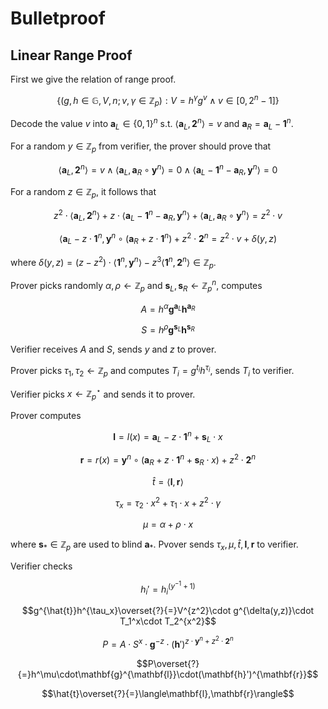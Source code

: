 # Bulletproof

## Linear Range Proof

First we give the relation of range proof.

$$\{(g,h\in\mathbb{G},V,n;v,\gamma\in\mathbb{Z}_p):V=h^\gamma g^v\wedge v\in[0,2^n-1]\}$$

Decode the value $v$ into $\mathbf{a}_L\in\{0,1\}^n$ s.t. $\langle\mathbf{a}_L,\mathbf{2}^n\rangle=v$ and $\mathbf{a}_R=\mathbf{a}_L-\mathbf{1}^n$.

For a random $y\in\mathbb{Z}_p$ from verifier, the prover should prove that

$$\langle\mathbf{a}_L,\mathbf{2}^n\rangle=v\wedge\langle\mathbf{a}_L,\mathbf{a}_R\circ\mathbf{y}^n\rangle=0\wedge\langle\mathbf{a}_L-\mathbf{1}^n-\mathbf{a}_R,\mathbf{y}^n\rangle=0$$

For a random $z\in\mathbb{Z}_p$, it follows that

$$z^2\cdot\langle\mathbf{a}_L,\mathbf{2}^n\rangle+z\cdot\langle\mathbf{a}_L-\mathbf{1}^n-\mathbf{a}_R,\mathbf{y}^n\rangle+\langle\mathbf{a}_L,\mathbf{a}_R\circ\mathbf{y}^n\rangle=z^2\cdot v$$

$$\langle\mathbf{a}_L-z\cdot\mathbf{1}^n,\mathbf{y}^n\circ(\mathbf{a}_R+z\cdot\mathbf{1}^n)+z^2\cdot\mathbf{2}^n=z^2\cdot v+\delta(y,z)$$

where $\delta(y,z)=(z-z^2)\cdot\langle\mathbf{1}^n,\mathbf{y}^n\rangle-z^3\langle\mathbf{1}^n,\mathbf{2}^n\rangle\in\mathbb{Z}_p$.

Prover picks randomly $\alpha,\rho\leftarrow\mathbb{Z}_p$ and $\mathbf{s}_L,\mathbf{s}_R\leftarrow\mathbb{Z}_p^n$, computes

$$A=h^\alpha\mathbf{g}^{\mathbf{a}_L}\mathbf{h}^{\mathbf{a}_R}$$

$$S=h^\rho\mathbf{g}^{\mathbf{s}_L}\mathbf{h}^{\mathbf{s}_R}$$

Verifier receives $A$ and $S$, sends $y$ and $z$ to prover.

Prover picks $\tau_1,\tau_2\leftarrow\mathbb{Z}_p$ and computes $T_i=g^{t_i}h^{\tau_i}$, sends $T_i$ to verifier.

Verifier picks $x\leftarrow\mathbb{Z}_p^\star$ and sends it to prover.

Prover computes

$$\mathbf{l}=l(x)=\mathbf{a}_L-z\cdot\mathbf{1}^n+\mathbf{s}_L\cdot x$$

$$\mathbf{r}=r(x)=\mathbf{y}^n\circ(\mathbf{a}_R+z\cdot\mathbf{1}^n+\mathbf{s}_R\cdot x)+z^2\cdot\mathbf{2}^n$$

$$\hat{t}=\langle\mathbf{l},\mathbf{r}\rangle$$

$$\tau_x=\tau_2\cdot x^2+\tau_1\cdot x+z^2\cdot\gamma$$

$$\mu=\alpha+\rho\cdot x$$

where $\mathbf{s}_*\in\mathbb{Z}_p$ are used to blind $\mathbf{a}_*$. Pvover sends $\tau_x,\mu,\hat{t},\mathbf{l},\mathbf{r}$ to verifier.

Verifier checks

$$h_i'=h_i^{(y^{-1}+1)}$$

$$g^{\hat{t}}h^{\tau_x}\overset{?}{=}V^{z^2}\cdot g^{\delta(y,z)}\cdot T_1^x\cdot T_2^{x^2}$$

$$P=A\cdot S^x\cdot\mathbf{g}^{-z}\cdot(\mathbf{h}')^{z\cdot\mathbf{y}^n+z^2\cdot\mathbf{2}^n}$$

$$P\overset{?}{=}h^\mu\cdot\mathbf{g}^{\mathbf{l}}\cdot(\mathbf{h}')^{\mathbf{r}}$$

$$\hat{t}\overset{?}{=}\langle\mathbf{l},\mathbf{r}\rangle$$